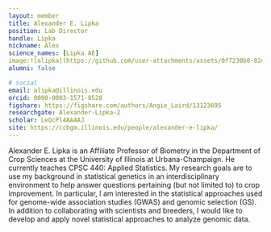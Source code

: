 ```yaml
---
layout: member
title: Alexander E. Lipka
position: Lab Director
handle: Lipka
nickname: Alex
science_names: [Lipka AE]
image:![alipka](https://github.com/user-attachments/assets/0f7230b0-8247-4930-84b4-e3f9e8f1768d)
alumni: false

# social
email: alipka@illinois.edu
orcid: 0000-0003-1571-8528
figshare: https://figshare.com/authors/Angie_Laird/13123695
researchgate: Alexander-Lipka-2
scholar: LeQcPl4AAAAJ
site: https://ccbgm.illinois.edu/people/alexander-e-lipka/
---
```

Alexander E. Lipka is an Affiliate Professor of Biometry in the Department of Crop Sciences at the University of Illinois at Urbana-Champaign. He currently teaches CPSC 440: Applied Statistics.
My research goals are to use my background in statistical genetics in an interdisciplinary environment to help answer questions pertaining (but not limited to) to crop improvement. In particular, I am interested in the statistical approaches used for genome-wide association studies (GWAS) and genomic selection (GS). In addition to collaborating with scientists and breeders, I would like to develop and apply novel statistical approaches to analyze genomic data.


